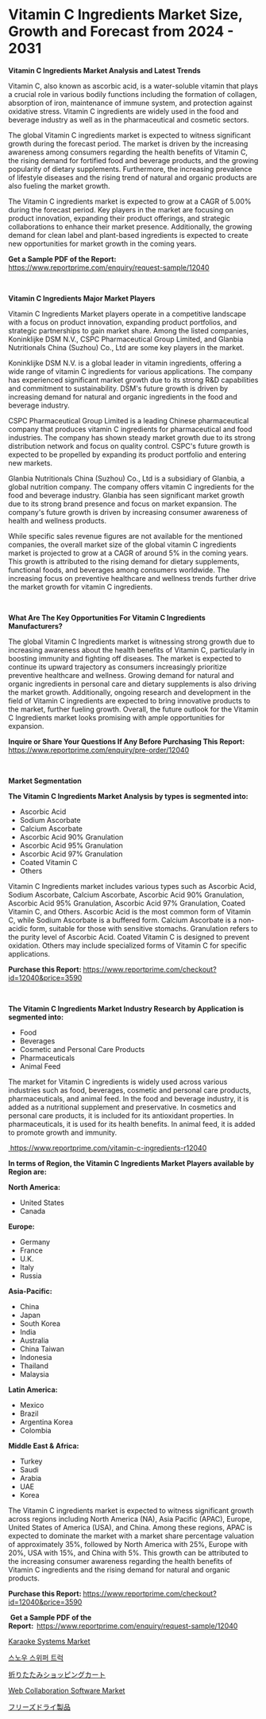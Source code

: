 <p><h1>Vitamin C Ingredients Market Size, Growth and Forecast from 2024 - 2031</h1></p><p><strong>Vitamin C Ingredients Market Analysis and Latest Trends</strong></p>
<p><p>Vitamin C, also known as ascorbic acid, is a water-soluble vitamin that plays a crucial role in various bodily functions including the formation of collagen, absorption of iron, maintenance of immune system, and protection against oxidative stress. Vitamin C ingredients are widely used in the food and beverage industry as well as in the pharmaceutical and cosmetic sectors.</p><p>The global Vitamin C ingredients market is expected to witness significant growth during the forecast period. The market is driven by the increasing awareness among consumers regarding the health benefits of Vitamin C, the rising demand for fortified food and beverage products, and the growing popularity of dietary supplements. Furthermore, the increasing prevalence of lifestyle diseases and the rising trend of natural and organic products are also fueling the market growth.</p><p>The Vitamin C ingredients market is expected to grow at a CAGR of 5.00% during the forecast period. Key players in the market are focusing on product innovation, expanding their product offerings, and strategic collaborations to enhance their market presence. Additionally, the growing demand for clean label and plant-based ingredients is expected to create new opportunities for market growth in the coming years.</p></p>
<p><strong>Get a Sample PDF of the Report:&nbsp;</strong> <a href="https://www.reportprime.com/enquiry/request-sample/12040">https://www.reportprime.com/enquiry/request-sample/12040</a></p>
<p>&nbsp;</p>
<p><strong>Vitamin C Ingredients Major Market Players</strong></p>
<p><p>Vitamin C Ingredients Market players operate in a competitive landscape with a focus on product innovation, expanding product portfolios, and strategic partnerships to gain market share. Among the listed companies, Koninklijke DSM N.V., CSPC Pharmaceutical Group Limited, and Glanbia Nutritionals China (Suzhou) Co., Ltd are some key players in the market.</p><p>Koninklijke DSM N.V. is a global leader in vitamin ingredients, offering a wide range of vitamin C ingredients for various applications. The company has experienced significant market growth due to its strong R&D capabilities and commitment to sustainability. DSM's future growth is driven by increasing demand for natural and organic ingredients in the food and beverage industry.</p><p>CSPC Pharmaceutical Group Limited is a leading Chinese pharmaceutical company that produces vitamin C ingredients for pharmaceutical and food industries. The company has shown steady market growth due to its strong distribution network and focus on quality control. CSPC's future growth is expected to be propelled by expanding its product portfolio and entering new markets.</p><p>Glanbia Nutritionals China (Suzhou) Co., Ltd is a subsidiary of Glanbia, a global nutrition company. The company offers vitamin C ingredients for the food and beverage industry. Glanbia has seen significant market growth due to its strong brand presence and focus on market expansion. The company's future growth is driven by increasing consumer awareness of health and wellness products.</p><p>While specific sales revenue figures are not available for the mentioned companies, the overall market size of the global vitamin C ingredients market is projected to grow at a CAGR of around 5% in the coming years. This growth is attributed to the rising demand for dietary supplements, functional foods, and beverages among consumers worldwide. The increasing focus on preventive healthcare and wellness trends further drive the market growth for vitamin C ingredients.</p></p>
<p>&nbsp;</p>
<p><strong>What Are The Key Opportunities For Vitamin C Ingredients Manufacturers?</strong></p>
<p><p>The global Vitamin C Ingredients market is witnessing strong growth due to increasing awareness about the health benefits of Vitamin C, particularly in boosting immunity and fighting off diseases. The market is expected to continue its upward trajectory as consumers increasingly prioritize preventive healthcare and wellness. Growing demand for natural and organic ingredients in personal care and dietary supplements is also driving the market growth. Additionally, ongoing research and development in the field of Vitamin C ingredients are expected to bring innovative products to the market, further fueling growth. Overall, the future outlook for the Vitamin C Ingredients market looks promising with ample opportunities for expansion.</p></p>
<p><strong>Inquire or Share Your Questions If Any Before Purchasing This Report:</strong> <a href="https://www.reportprime.com/enquiry/pre-order/12040">https://www.reportprime.com/enquiry/pre-order/12040</a></p>
<p>&nbsp;</p>
<p><strong>Market Segmentation</strong></p>
<p><strong>The Vitamin C Ingredients Market Analysis by types is segmented into:</strong></p>
<p><ul><li>Ascorbic Acid</li><li>Sodium Ascorbate</li><li>Calcium Ascorbate</li><li>Ascorbic Acid 90% Granulation</li><li>Ascorbic Acid 95% Granulation</li><li>Ascorbic Acid 97% Granulation</li><li>Coated Vitamin C</li><li>Others</li></ul></p>
<p><p>Vitamin C Ingredients market includes various types such as Ascorbic Acid, Sodium Ascorbate, Calcium Ascorbate, Ascorbic Acid 90% Granulation, Ascorbic Acid 95% Granulation, Ascorbic Acid 97% Granulation, Coated Vitamin C, and Others. Ascorbic Acid is the most common form of Vitamin C, while Sodium Ascorbate is a buffered form. Calcium Ascorbate is a non-acidic form, suitable for those with sensitive stomachs. Granulation refers to the purity level of Ascorbic Acid. Coated Vitamin C is designed to prevent oxidation. Others may include specialized forms of Vitamin C for specific applications.</p></p>
<p><strong>Purchase this Report:&nbsp;</strong><a href="https://www.reportprime.com/checkout?id=12040&price=3590">https://www.reportprime.com/checkout?id=12040&price=3590</a></p>
<p>&nbsp;</p>
<p><strong>The Vitamin C Ingredients Market Industry Research by Application is segmented into:</strong></p>
<p><ul><li>Food</li><li>Beverages</li><li>Cosmetic and Personal Care Products</li><li>Pharmaceuticals</li><li>Animal Feed</li></ul></p>
<p><p>The market for Vitamin C ingredients is widely used across various industries such as food, beverages, cosmetic and personal care products, pharmaceuticals, and animal feed. In the food and beverage industry, it is added as a nutritional supplement and preservative. In cosmetics and personal care products, it is included for its antioxidant properties. In pharmaceuticals, it is used for its health benefits. In animal feed, it is added to promote growth and immunity.</p></p>
<p><a href="https://www.reportprime.com/vitamin-c-ingredients-r12040">&nbsp;https://www.reportprime.com/vitamin-c-ingredients-r12040</a></p>
<p><strong>In terms of Region, the Vitamin C Ingredients Market Players available by Region are:</strong></p>
<p>
    <p> <strong> North America: </strong>
        <ul>
            <li>United States</li>
            <li>Canada</li>
        </ul>
        </p> 
    <p> <strong> Europe: </strong>
        <ul>
            <li>Germany</li>
            <li>France</li>
            <li>U.K.</li>
            <li>Italy</li>
            <li>Russia</li>
        </ul>
        </p> 
    <p> <strong> Asia-Pacific: </strong>
        <ul>
            <li>China</li>
            <li>Japan</li>
            <li>South Korea</li>
            <li>India</li>
            <li>Australia</li>
            <li>China Taiwan</li>
            <li>Indonesia</li>
            <li>Thailand</li>
            <li>Malaysia</li>
        </ul>
        </p> 
    <p> <strong> Latin America: </strong>
        <ul>
            <li>Mexico</li>
            <li>Brazil</li>
            <li>Argentina Korea</li>
            <li>Colombia</li>
        </ul>
        </p> 
    <p> <strong> Middle East & Africa: </strong>
        <ul>
            <li>Turkey</li>
            <li>Saudi</li>
            <li>Arabia</li>
            <li>UAE</li>
            <li>Korea</li>
        </ul>
    </p>
    </p>
<p><p>The Vitamin C ingredients market is expected to witness significant growth across regions including North America (NA), Asia Pacific (APAC), Europe, United States of America (USA), and China. Among these regions, APAC is expected to dominate the market with a market share percentage valuation of approximately 35%, followed by North America with 25%, Europe with 20%, USA with 15%, and China with 5%. This growth can be attributed to the increasing consumer awareness regarding the health benefits of Vitamin C ingredients and the rising demand for natural and organic products.</p></p>
<p><strong>Purchase this Report: </strong><a href="https://www.reportprime.com/checkout?id=12040&price=3590">https://www.reportprime.com/checkout?id=12040&price=3590</a></p>
<p>&nbsp;<strong>Get a Sample PDF of the Report:&nbsp;&nbsp;</strong><a href="https://www.reportprime.com/enquiry/request-sample/12040">https://www.reportprime.com/enquiry/request-sample/12040</a></p>
<p><strong></strong></p>
<p><p><a href="https://www.linkedin.com/pulse/karaoke-systems-market-trends-detailed-study-its-segmentation-purse">Karaoke Systems Market</a></p><p><a href="https://medium.com/@pepo3k/%EC%A7%80%EC%97%AD%EB%B3%84-%EC%9C%A0%ED%98%95-%ED%9A%8C%EC%A0%84%EC%8B%9D-%EB%88%88-%EC%93%B8%EA%B8%B0-%ED%8A%B8%EB%9F%AD-%EC%90%90%EA%B8%B0%ED%98%95-%EB%88%88-%EC%93%B8%EA%B8%B0-%ED%8A%B8%EB%9F%AD-%EB%B0%8F-%EC%9D%91%EC%9A%A9-%EB%B6%84%EC%95%BC-%EB%8F%84%EB%A1%9C-%EA%B3%B5%ED%95%AD-%EA%B3%A0%EC%86%8D%EB%8F%84%EB%A1%9C-%EB%86%8D%EC%97%85-%EC%9D%98-%EC%84%B8%EA%B3%84%EC%A0%81%EC%9D%B8-%EB%88%88-%EC%93%B8%EA%B8%B0-%ED%8A%B8%EB%9F%AD-%EC%8B%9C%EC%9E%A5-%EB%8F%99%ED%96%A5%EA%B3%BC-%EC%84%B1%EC%9E%A5-%EA%B8%B0%ED%9A%8C%EB%A5%BC-%ED%8F%89%EA%B0%80%ED%95%98%EB%8B%A4-9a4365c2f64a">스노우 스위퍼 트럭</a></p><p><a href="https://medium.com/@jacksonmith1931/%E3%82%B0%E3%83%AD%E3%83%BC%E3%83%90%E3%83%AB%E6%8A%98%E3%82%8A%E3%81%9F%E3%81%9F%E3%81%BF%E5%BC%8F%E3%82%B7%E3%83%A7%E3%83%83%E3%83%94%E3%83%B3%E3%82%B0%E3%82%AB%E3%83%BC%E3%83%88%E5%B8%82%E5%A0%B4%E3%81%AE%E5%88%86%E6%9E%90-%E3%83%88%E3%83%AC%E3%83%B3%E3%83%89-%E4%BA%88%E6%B8%AC-%E6%88%90%E9%95%B7%E6%A9%9F%E4%BC%9A-2024%E5%B9%B4-2031%E5%B9%B4-128%E3%83%9A%E3%83%BC%E3%82%B8%E3%81%AE%E3%83%AC%E3%83%9D%E3%83%BC%E3%83%88-02e44cdfa79b">折りたたみショッピングカート</a></p><p><a href="https://issuu.com/reportprime-2/docs/web-collaboration-software-market-size-2030.pptx">Web Collaboration Software Market</a></p><p><a href="https://medium.com/@wgloverbetty988/%E8%A3%BD%E5%93%81%E3%82%BF%E3%82%A4%E3%83%97-%E5%BF%9C%E7%94%A8-%E5%9C%B0%E5%9F%9F-%E3%81%8A%E3%82%88%E3%81%B3%E4%BC%81%E6%A5%AD%E5%88%A5%E3%81%AE%E3%82%B0%E3%83%AD%E3%83%BC%E3%83%90%E3%83%AB%E3%83%95%E3%83%AA%E3%83%BC%E3%82%BA%E3%83%89%E3%83%A9%E3%82%A4%E8%A3%BD%E5%93%81%E5%B8%82%E5%A0%B4-%E6%A5%AD%E7%95%8C%E3%82%BB%E3%82%B0%E3%83%A1%E3%83%B3%E3%83%88%E3%81%AE%E8%A6%8B%E9%80%9A%E3%81%97-%E5%B8%82%E5%A0%B4%E8%A9%95%E4%BE%A1-%E7%AB%B6%E4%BA%89%E3%82%B7%E3%83%8A%E3%83%AA%E3%82%AA-%E3%83%88%E3%83%AC%E3%83%B3%E3%83%89-%E3%81%8A%E3%82%88%E3%81%B3%E4%BA%88%E6%B8%AC-2024%E5%B9%B4-2031%E5%B9%B4-d77da2e17221">フリーズドライ製品</a></p></p>
